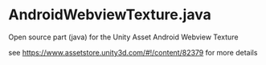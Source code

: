 # AndroidWebviewTexture.java
Open source part (java) for the Unity Asset Android Webview Texture

see https://www.assetstore.unity3d.com/#!/content/82379 for more details
